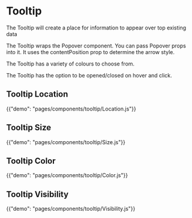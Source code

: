 # Tooltip

<p class="description">The Tooltip will create a place for information to appear over top existing data</p>

The Tooltip wraps the Popover component. You can pass Popover props into it. It uses the contentPosition prop to determine the arrow style.

The Tooltip has a variety of colours to choose from.

The Tooltip has the option to be opened/closed on hover and click.

## Tooltip Location

{{"demo": "pages/components/tooltip/Location.js"}}

## Tooltip Size

{{"demo": "pages/components/tooltip/Size.js"}}

## Tooltip Color

{{"demo": "pages/components/tooltip/Color.js"}}

## Tooltip Visibility

{{"demo": "pages/components/tooltip/Visibility.js"}}
